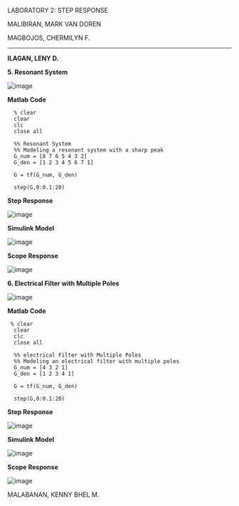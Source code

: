LABORATORY 2: STEP RESPONSE

MALIBIRAN, MARK VAN DOREN


MAGBOJOS, CHERMILYN F.



-------------------------------------------------------


**ILAGAN, LENY D.**


  **5. Resonant System**

   ![image](https://github.com/Lenyilagan/G_3_Assignment_2024/assets/159031775/d9c2c5d8-e26a-4128-9421-550fb15e909f)

  **Matlab Code**
  
      % clear
      clear
      clc
      close all
      
      %% Resonant System
      %% Modeling a resonant system with a sharp peak
      G_num = [8 7 6 5 4 3 2]
      G_den = [1 2 3 4 5 6 7 1] 
      
      G = tf(G_num, G_den)
      
      step(G,0:0.1:20)

  **Step Response**

   ![image](https://github.com/Lenyilagan/G_3_Assignment_2024/assets/159031775/98a7ee98-2a44-40ee-8f44-0d6c81f3196c)

    
  **Simulink Model**

   ![image](https://github.com/Lenyilagan/G_3_Assignment_2024/assets/159031775/96380053-4388-4839-96f6-4889d2ab3016)

   **Scope Response**

   ![image](https://github.com/Lenyilagan/G_3_Assignment_2024/assets/159031775/d9a05cfc-cec7-4908-820d-188970c1c33c)



**6. Electrical Filter with Multiple Poles**

   ![image](https://github.com/Lenyilagan/G_3_Assignment_2024/assets/159031775/076121cb-3f47-4a12-9e89-90ff3be83e02)


  **Matlab Code**
  
     % clear
      clear
      clc
      close all
      
      %% electrical Filter with Multiple Poles
      %% Modeling an electrical filter with multiple poles
      G_num = [4 3 2 1]
      G_den = [1 2 3 4 1] 
      
      G = tf(G_num, G_den)
      
      step(G,0:0.1:20)

  **Step Response**

   ![image](https://github.com/Lenyilagan/G_3_Assignment_2024/assets/159031775/463de68e-3337-4fdb-bc5e-3b2de4b3ca7f)


    
  **Simulink Model**

   ![image](https://github.com/Lenyilagan/G_3_Assignment_2024/assets/159031775/065f38b3-1fb2-4fc9-a950-4f39590f8431)


   **Scope Response**

   ![image](https://github.com/Lenyilagan/G_3_Assignment_2024/assets/159031775/b81f282f-abe1-4622-931b-654275863f2a)




    
MALABANAN, KENNY BHEL M. 
